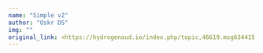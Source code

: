 ```yaml
---
name: "Simple v2"
author: "Oskr DS"
img: ""
original_link: <https://hydrogenaud.io/index.php/topic,46619.msg634415.html#msg634415>
---
```


